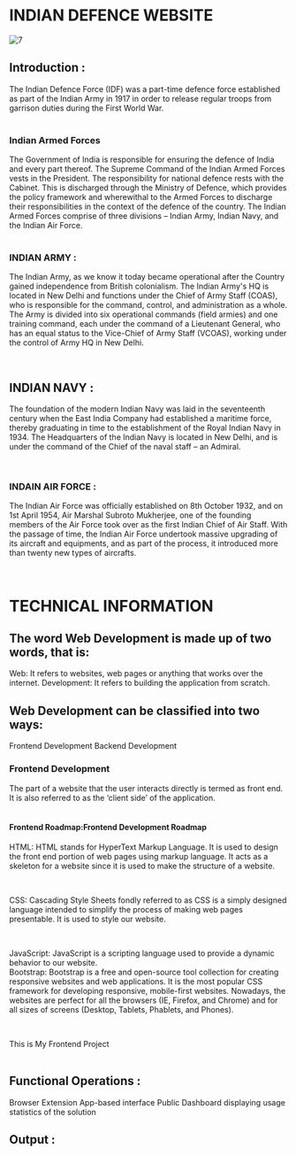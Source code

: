 
# INDIAN DEFENCE WEBSITE


![7](https://user-images.githubusercontent.com/74112721/206871982-47997367-a04f-4767-a3e1-3d5ebd3952d2.jpg)


## Introduction :

The Indian Defence Force (IDF) was a part-time defence force established as part of the Indian Army in 1917 in order to release regular troops from garrison duties during the First World War. <br><br>

### Indian Armed Forces
The Government of India is responsible for ensuring the defence of India and every part thereof. The Supreme Command of the Indian Armed Forces vests in the President. The responsibility for national defence rests with the Cabinet. This is discharged through the Ministry of Defence, which provides the policy framework and wherewithal to the Armed Forces to discharge their responsibilities in the context of the defence of the country. The Indian Armed Forces comprise of three divisions – Indian Army, Indian Navy, and the Indian Air Force.<br><br>

### INDIAN ARMY :
<p>The Indian Army, as we know it today became operational after the Country gained independence from British colonialism. The Indian Army's HQ is located in New Delhi and functions under the Chief of Army Staff (COAS), who is responsible for the command, control, and administration as a whole. The Army is divided into six operational commands (field armies) and one training command, each under the command of a Lieutenant General, who has an equal status to the Vice-Chief of Army Staff (VCOAS), working under the control of Army HQ in New Delhi. </p> <br>

## INDIAN NAVY :
<p>The foundation of the modern Indian Navy was laid in the seventeenth century when the East India Company had established a maritime force, thereby graduating in time to the establishment of the Royal Indian Navy in 1934. The Headquarters of the Indian Navy is located in New Delhi, and is under the command of the Chief of the naval staff – an Admiral.</p> <br>

### INDAIN AIR FORCE :
<p>The Indian Air Force was officially established on 8th October 1932, and on 1st April 1954, Air Marshal Subroto Mukherjee, one of the founding members of the Air Force took over as the first Indian Chief of Air Staff. With the passage of time, the Indian Air Force undertook massive upgrading of its aircraft and equipments, and as part of the process, it introduced more than twenty new types of aircrafts.</p> <br>

# TECHNICAL INFORMATION 

## The word Web Development is made up of two words, that is: 

Web: It refers to websites, web pages or anything that works over the internet.
Development: It refers to building the application from scratch. <br>


## Web Development can be classified into two ways:

Frontend Development
Backend Development<br>


### Frontend Development
The part of a website that the user interacts directly is termed as front end. It is also referred to as the ‘client side’ of the application.<br><br>

#### Frontend Roadmap:Frontend Development Roadmap
<p> 
HTML: HTML stands for HyperText Markup Language. It is used to design the front end portion of web pages using markup language. It acts as a skeleton for a website since it is used to make the structure of a website.</p> <br>
<p> CSS: Cascading Style Sheets fondly referred to as CSS is a simply designed language intended to simplify the process of making web pages presentable. It is used to style our website.</p> <br>
<p> JavaScript: JavaScript is a scripting language used to provide a dynamic behavior to our website.<br>
Bootstrap: Bootstrap is a free and open-source tool collection for creating responsive websites and web applications. It is the most popular CSS framework for developing responsive, mobile-first websites. Nowadays, the websites are perfect for all the browsers (IE, Firefox, and Chrome) and for all sizes of screens (Desktop, Tablets, Phablets, and Phones).</p> <br>


This is My Frontend Project <br><br>

## Functional Operations : 
Browser Extension
App-based interface
Public Dashboard displaying usage statistics of the solution



## Output :


